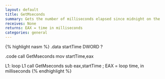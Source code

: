 ```yaml
---
layout: default
title: GetMseconds
summary: Gets the number of milliseconds elapsed since midnight on the host computer.
receives: None
returns: EAX = time in milliseconds
categories: general
---
```

{% highlight nasm %}
.data
    startTime DWORD ?

.code
    call GetMseconds
    mov  startTime,eax

L1:
    loop L1
    call GetMseconds
    sub  eax,startTime      ; EAX = loop time, in milliseconds
{% endhighlight %}